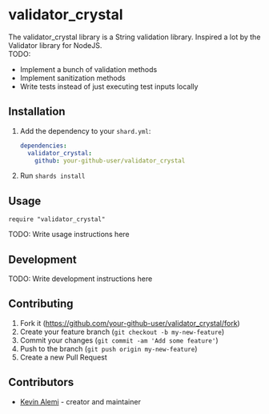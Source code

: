 # validator_crystal

The validator_crystal library is a String validation library. Inspired a lot by the Validator library for NodeJS.  
TODO:
  * Implement a bunch of validation methods
  * Implement sanitization methods
  * Write tests instead of just executing test inputs locally

## Installation

1. Add the dependency to your `shard.yml`:

   ```yaml
   dependencies:
     validator_crystal:
       github: your-github-user/validator_crystal
   ```

2. Run `shards install`

## Usage

```crystal
require "validator_crystal"
```

TODO: Write usage instructions here

## Development

TODO: Write development instructions here

## Contributing

1. Fork it (<https://github.com/your-github-user/validator_crystal/fork>)
2. Create your feature branch (`git checkout -b my-new-feature`)
3. Commit your changes (`git commit -am 'Add some feature'`)
4. Push to the branch (`git push origin my-new-feature`)
5. Create a new Pull Request

## Contributors

- [Kevin Alemi](https://github.com/your-github-user) - creator and maintainer
